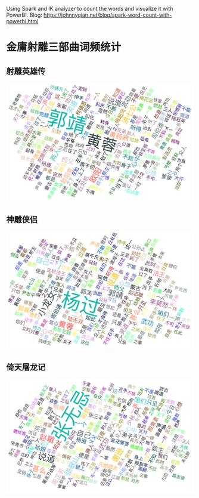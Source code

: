 Using Spark and IK analyzer to count the words and visualize it with PowerBI.
Blog: https://johnnyqian.net/blog/spark-word-count-with-powerbi.html

# 金庸射雕三部曲词频统计

## 射雕英雄传
![shediao](result/shediao.png)

## 神雕侠侣
![shendiao](result/shendiao.png)

## 倚天屠龙记
![yitian](result/yitian.png)

